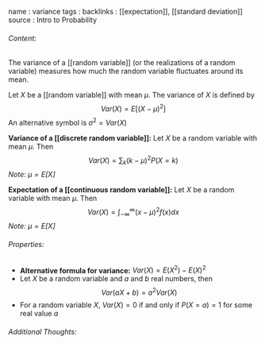 name : variance
tags : 
backlinks : [[expectation]], [[standard deviation]]
source : Intro to Probability

###### Content:
The variance of a [[random variable]] (or the realizations of a random variable) measures how much the random variable fluctuates around its mean.

Let $X$ be a [[random variable]] with mean $\mu$. The variance of $X$ is defined by $$Var(X) = E[(X-\mu)^2]$$ An alternative symbol is $\sigma^2 = Var(X)$

**Variance of a [[discrete random variable]]:**
Let $X$ be a random variable with mean $\mu$. Then $$Var(X) = \sum_k (k-\mu)^2P(X=k)$$
*Note: $\mu = E[X]$*

**Expectation of a [[continuous random variable]]:**
Let $X$ be a random variable with mean $\mu$. Then $$Var(X) = \int_{-\infty}^{\infty}(x-\mu)^2 f(x)dx$$
*Note: $\mu = E[X]$*

###### Properties:
- **Alternative formula for variance:** $Var(X) = E(X^2)-E(X)^2$
- Let $X$ be a random variable and $a$ and $b$ real numbers, then $$Var(aX+b) = a^2 Var(X)$$
- For a random variable $X$, $Var(X) = 0$ if and only if $P(X=a)=1$ for some real value $a$

###### Additional Thoughts:
